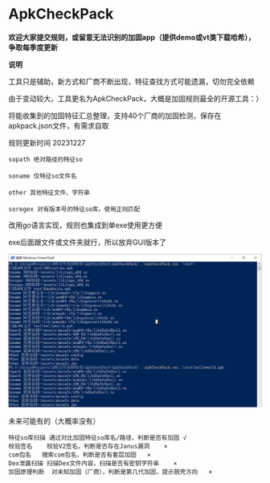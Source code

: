 # ApkCheckPack

**欢迎大家提交规则，或留意无法识别的加固app（提供demo或vt类下载哈希），争取每季度更新**

**说明**

工具只是辅助，新方式和厂商不断出现，特征查找方式可能遗漏，切勿完全依赖

由于变动较大，工具更名为ApkCheckPack，大概是加固规则最全的开源工具：）

将能收集到的加固特征汇总整理，支持40个厂商的加固检测，保存在apkpack.json文件，有需求自取

规则更新时间 20231227

    sopath 绝对路径的特征so

    soname 仅特征so文件名

    other 其他特征文件、字符串

    soregex 对有版本号的特征so库，使用正则匹配

改用go语言实现，规则也集成到单exe使用更方便

exe后面跟文件或文件夹就行，所以放弃GUI版本了

![gui1](run1.png)

未来可能有的（大概率没有）

    特征so库扫描	通过对比加固特征so库名/路径，判断是否有加固	√
    校验签名	校验V2签名，判断是否存在Janus漏洞	×
    com包名	搜索com包名，判断是否有套层加固	×
    Dex泄露扫描	扫描Dex文件内容，扫描是否有密钥字符串	×
    加固原理判断	对未知加固（厂商），判断是第几代加固，提示脱壳方向	×